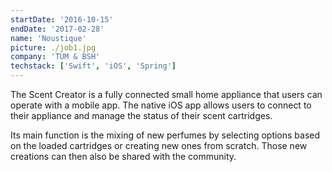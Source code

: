 ```yaml
---
startDate: '2016-10-15'
endDate: '2017-02-28'
name: 'Noustique'
picture: ./job1.jpg
company: 'TUM & BSH'
techstack: ['Swift', 'iOS', 'Spring']
---
```


The Scent Creator is a fully connected small home appliance that users can operate with a mobile app. The native iOS app allows users to connect to their appliance and manage the status of their scent cartridges. 

Its main function is the mixing of new perfumes by selecting options based on the loaded cartridges or creating new ones from scratch. Those new creations can then also be shared with the community.
